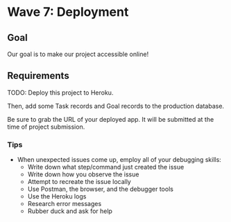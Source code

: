 # Wave 7: Deployment

## Goal

Our goal is to make our project accessible online!

## Requirements

TODO: Deploy this project to Heroku.

Then, add some Task records and Goal records to the production database.

Be sure to grab the URL of your deployed app. It will be submitted at the time of project submission.

### Tips

- When unexpected issues come up, employ all of your debugging skills:
    - Write down what step/command just created the issue
    - Write down how you observe the issue
    - Attempt to recreate the issue locally
    - Use Postman, the browser, and the debugger tools
    - Use the Heroku logs
    - Research error messages
    - Rubber duck and ask for help
